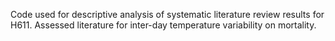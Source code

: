 Code used for descriptive analysis of systematic literature review results for H611. Assessed literature for inter-day temperature variability on mortality. 
